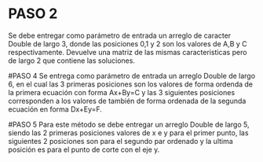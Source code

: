 # PASO 2
Se debe entregar como parámetro de entrada un arreglo de caracter Double de largo 3, donde las posiciones 0,1 y 2 son los valores de A,B y C respectivamente. Devuelve una matriz de las mismas caracteristicas pero de largo 2 que contiene las soluciones.

#PASO 4
Se entrega como parámetro de entrada un arreglo Double de largo 6, en el cual las 3 primeras posiciones son los valores de forma ordenda de la primera ecuación con forma Ax+By=C y las 3 siguientes posiciones corresponden a los valores de también de forma ordenada de la segunda ecuación en forma Dx+Ey=F.

#PASO 5
Para este método se debe entregar un arreglo Double de largo 5, siendo las 2 primeras posiciones valores de x e y para el primer punto, las siguientes 2 posiciones son para el segundo par ordenado y la ultima posición es para el punto de corte con el eje y.
